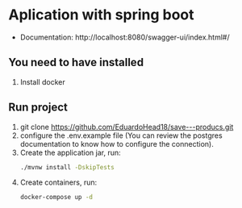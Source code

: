 # Aplication with spring boot

- Documentation: http://localhost:8080/swagger-ui/index.html#/

## You need  to have installed 

1. Install docker

## Run project

1. git clone https://github.com/EduardoHead18/save---producs.git
2. configure the .env.example file (You can review the postgres documentation to know   how to configure the connection).
3. Create the application jar, run:
    ```bash
    ./mvnw install -DskipTests
    ```
4. Create containers, run: 
    ```bash
    docker-compose up -d
    ```